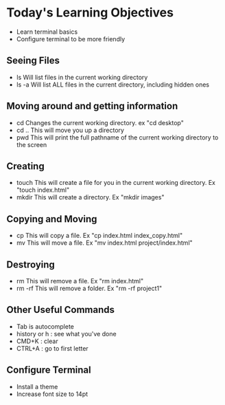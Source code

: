 # Today's Learning Objectives
- Learn terminal basics
- Configure terminal to be more friendly


## Seeing Files
- ls
Will list files in the current working directory
- ls -a
Will list ALL files in the current directory, including hidden ones

## Moving around and getting information
- cd
Changes the current working directory. ex "cd desktop"
- cd .. 
This will move you up a directory
- pwd
This will print the full pathname of the current working directory to the screen

## Creating
- touch
This will create a file for you in the current working directory. Ex "touch index.html"
- mkdir
This will create a directory. Ex "mkdir images"

## Copying and Moving
- cp
This will copy a file. Ex "cp index.html index_copy.html"
- mv
This will move a file. Ex "mv index.html project/index.html"

## Destroying
- rm
This will remove a file. Ex "rm index.html"
- rm -rf
This will remove a folder. Ex "rm -rf project1"

## Other Useful Commands
- Tab is autocomplete
- history or h : see what you've done
- CMD+K : clear
- CTRL+A : go to first letter

## Configure Terminal
- Install a theme
- Increase font size to 14pt
